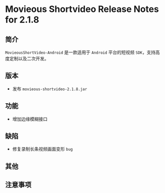 # Movieous Shortvideo Release Notes for 2.1.8

## 简介

`MovieousShortVideo-Android` 是一款适用于 `Android` 平台的短视频 `SDK`，支持高度定制以及二次开发。

## 版本

* 发布 `movieous-shortvideo-2.1.8.jar`

## 功能

* 增加边缘模糊接口

## 缺陷

* 修复录制长条视频画面变形 `bug`

## 其他

## 注意事项
